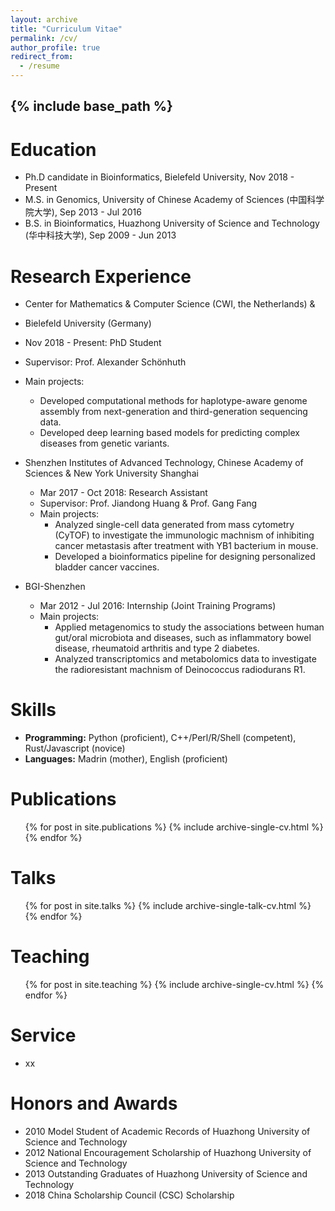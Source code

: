 ```yaml
---
layout: archive
title: "Curriculum Vitae"
permalink: /cv/
author_profile: true
redirect_from:
  - /resume
---
```


{% include base_path %}
----

Education
======
* Ph.D candidate in Bioinformatics, Bielefeld University, Nov 2018 - Present
* M.S. in Genomics, University of Chinese Academy of Sciences (中国科学院大学), Sep 2013 - Jul 2016
* B.S. in Bioinformatics, Huazhong University of Science and Technology (华中科技大学), Sep 2009 - Jun 2013

Research Experience
======
* Center for Mathematics & Computer Science (CWI, the Netherlands)  &
* Bielefeld University (Germany)	
* Nov 2018 - Present: PhD Student
* Supervisor: Prof. Alexander Schönhuth
* Main projects:
  * Developed computational methods for haplotype-aware genome assembly from next-generation and third-generation sequencing data.
  * Developed deep learning based models for predicting complex diseases from genetic variants.

* Shenzhen Institutes of Advanced Technology, Chinese Academy of Sciences &	New York University Shanghai
  * Mar 2017 - Oct 2018: Research Assistant 
  * Supervisor: Prof. Jiandong Huang & Prof. Gang Fang
  * Main projects:
    * Analyzed single-cell data generated from mass cytometry (CyTOF) to investigate the immunologic machnism of inhibiting cancer metastasis after treatment with YB1 bacterium in mouse.
    * Developed a bioinformatics pipeline for designing personalized bladder cancer vaccines.

* BGI-Shenzhen
  * Mar 2012 - Jul 2016: Internship (Joint Training Programs)
  * Main projects: 
    * Applied metagenomics to study the associations between human gut/oral microbiota and diseases, such as inflammatory bowel disease, rheumatoid arthritis and type 2 diabetes. 
    * Analyzed transcriptomics and metabolomics data to investigate the radioresistant machnism of Deinococcus radiodurans R1.
  
Skills
======
* **Programming:** Python (proficient), C++/Perl/R/Shell (competent), Rust/Javascript (novice)
* **Languages:** Madrin (mother), English (proficient)

<!-- * Skill 2
  * Sub-skill 2.1
  * Sub-skill 2.3 -->

Publications
======
  <ul>{% for post in site.publications %}
    {% include archive-single-cv.html %}
  {% endfor %}</ul>
  
Talks
======
  <ul>{% for post in site.talks %}
    {% include archive-single-talk-cv.html %}
  {% endfor %}</ul>
  
Teaching
======
  <ul>{% for post in site.teaching %}
    {% include archive-single-cv.html %}
  {% endfor %}</ul>
  
Service 
======
* xx

Honors and Awards
======
* 2010	Model Student of Academic Records of Huazhong University of Science and Technology
* 2012	National Encouragement Scholarship of Huazhong University of Science and Technology
* 2013	Outstanding Graduates of Huazhong University of Science and Technology
* 2018	China Scholarship Council (CSC) Scholarship
